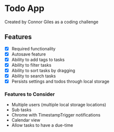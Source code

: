 # Todo App

Created by Connor Giles as a coding challenge

## Features

- [x] Required functionality
- [x] Autosave feature
- [x] Ability to add tags to tasks
- [x] Ability to filter tasks
- [x] Ability to sort tasks by dragging
- [x] Ability to search tasks
- [x] Persists settings and todos through local storage

### Features to Consider

- Multiple users (multiple local storage locations)
- Sub tasks
- Chrome with TimestampTrigger notifications
- Calendar view
- Allow tasks to have a due-time
